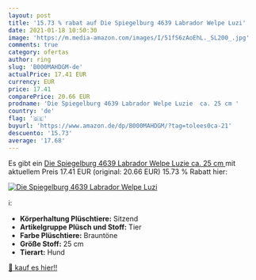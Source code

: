 ```yaml
---
layout: post
title: '15.73 % rabat auf Die Spiegelburg 4639 Labrador Welpe Luzi'
date: 2021-01-18 10:50:30
image: 'https://m.media-amazon.com/images/I/51fS6zAoEhL._SL200_.jpg'
comments: true
category: ofertas
author: ring
slug: 'B000MAHDGM-de'
actualPrice: 17.41 EUR
currency: EUR
price: 17.41
comparePrice: 20.66 EUR
prodname: 'Die Spiegelburg 4639 Labrador Welpe Luzie  ca. 25 cm '
country: 'de'
flag: '🇩🇪'
buyurl: 'https://www.amazon.de/dp/B000MAHDGM/?tag=tolees0ca-21'
descuento: '15.73'
average: '17.68'
---
```


Es gibt ein [Die Spiegelburg 4639 Labrador Welpe Luzie  ca. 25 cm ](https://www.amazon.de/dp/B000MAHDGM/?tag=tolees0ca-21) mit aktuellem Preis 17.41 EUR (original: 20.66 EUR) 15.73 % Rabatt hier:

[![Die Spiegelburg 4639 Labrador Welpe Luzi](https://m.media-amazon.com/images/I/51fS6zAoEhL._SL200_.jpg)](https://www.amazon.de/dp/B000MAHDGM/?tag=tolees0ca-21)

ℹ️:

- <b>Körperhaltung Plüschtiere:</b> Sitzend
- <b>Artikelgruppe Plüsch und Stoff:</b> Tier
- <b>Farbe Plüschtiere:</b> Brauntöne
- <b>Größe Stoff:</b> 25 cm
- <b>Tierart:</b> Hund

[🛒 kauf es hier!!](https://www.amazon.de/dp/B000MAHDGM/?tag=tolees0ca-21)
